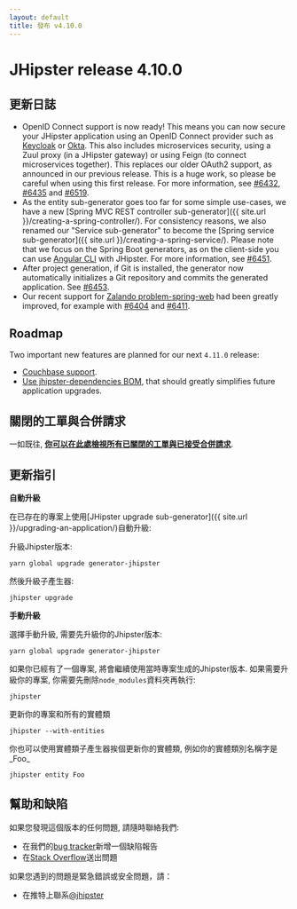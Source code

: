 ```yaml
---
layout: default
title: 發布 v4.10.0
---
```


JHipster release 4.10.0
==================

更新日誌
----------

- OpenID Connect support is now ready! This means you can now secure your JHipster application using an OpenID Connect provider such as [Keycloak](http://www.keycloak.org/) or [Okta](https://www.okta.com). This also includes microservices security, using a Zuul proxy (in a JHipster gateway) or using Feign (to connect microservices together). This replaces our older OAuth2 support, as announced in our previous release. This is a huge work, so please be careful when using this first release. For more information, see [#6432](https://github.com/jhipster/generator-jhipster/issues/6432), [#6435](https://github.com/jhipster/generator-jhipster/pull/6435) and [#6519](https://github.com/jhipster/generator-jhipster/issues/6519).
- As the entity sub-generator goes too far for some simple use-cases, we have a new [Spring MVC REST controller sub-generator]({{ site.url }}/creating-a-spring-controller/). For consistency reasons, we also renamed our "Service sub-generator" to become the [Spring service sub-generator]({{ site.url }}/creating-a-spring-service/). Please note that we focus on the Spring Boot generators, as on the client-side you can use [Angular CLI](https://github.com/angular/angular-cli) with JHipster. For more information, see [#6451](https://github.com/jhipster/generator-jhipster/pull/6451).
- After project generation, if Git is installed, the generator now automatically initializes a Git repository and commits the generated application. See [#6453](https://github.com/jhipster/generator-jhipster/issues/6453).
- Our recent support for [Zalando problem-spring-web](https://github.com/zalando/problem-spring-web) had been greatly improved, for example with [#6404](https://github.com/jhipster/generator-jhipster/issues/6404) and [#6411](https://github.com/jhipster/generator-jhipster/pull/6411).

Roadmap
----------

Two important new features are planned for our next `4.11.0` release:

- [Couchbase support](https://github.com/jhipster/generator-jhipster/issues/6086).
- [Use jhipster-dependencies BOM](https://github.com/jhipster/generator-jhipster/pull/6509), that should greatly simplifies future application upgrades.

關閉的工單與合併請求
------------
一如既往, __[你可以在此處檢視所有已關閉的工單與已接受合併請求](https://github.com/jhipster/generator-jhipster/issues?q=milestone%3A4.10.0+is%3Aclosed)__.

更新指引
------------

**自動升級**

在已存在的專案上使用[JHipster upgrade sub-generator]({{ site.url }}/upgrading-an-application/)自動升級:

升級Jhipster版本:

```
yarn global upgrade generator-jhipster
```

然後升級子產生器:

```
jhipster upgrade
```

**手動升級**

選擇手動升級, 需要先升級你的Jhipster版本:

```
yarn global upgrade generator-jhipster
```

如果你已經有了一個專案, 將會繼續使用當時專案生成的Jhipster版本.
如果需要升級你的專案, 你需要先刪除`node_modules`資料夾再執行:

```
jhipster
```

更新你的專案和所有的實體類

```
jhipster --with-entities
```

你也可以使用實體類子產生器挨個更新你的實體類, 例如你的實體類別名稱字是_Foo_

```
jhipster entity Foo
```

幫助和缺陷
--------------

如果您發現這個版本的任何問題, 請隨時聯絡我們:

- 在我們的[bug tracker](https://github.com/jhipster/generator-jhipster/issues?state=open)新增一個缺陷報告
- 在[Stack Overflow](http://stackoverflow.com/tags/jhipster/info)送出問題

如果您遇到的問題是緊急錯誤或安全問題，請：

- 在推特上聯系[@jhipster](https://twitter.com/jhipster)
